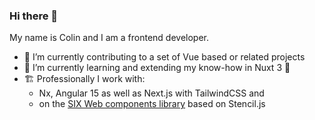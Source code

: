### Hi there 👋

My name is Colin and I am a frontend developer.

- 🔭 I’m currently contributing to a set of Vue based or related projects 
- 🌱 I’m currently learning and extending my know-how in Nuxt 3 💚
- 🏗️ Professionally I work with:
  - Nx, Angular 15 as well as Next.js with TailwindCSS and
  - on the [SIX Web components library](https://github.com/six-group/six-webcomponents) based on Stencil.js 

<!-- - 🌱 I’m currently learning Next.js and React 💙

**cnschwarz/cnschwarz** is a ✨ _special_ ✨ repository because its `README.md` (this file) appears on your GitHub profile.

Here are some ideas to get you started:


- 🌱 I’m currently learning ...
- 👯 I’m looking to collaborate on ...
- 🤔 I’m looking for help with ...
- 💬 Ask me about ...
- 📫 How to reach me: ...
- 😄 Pronouns: ...
- ⚡ Fun fact: ...
-->
